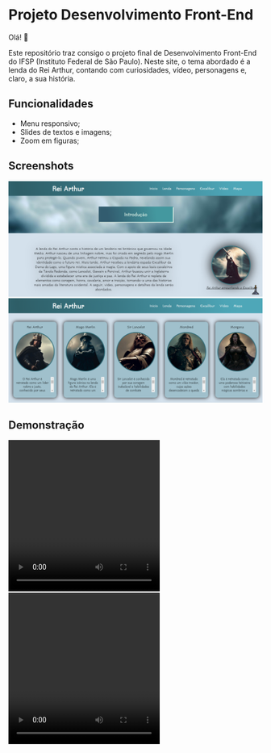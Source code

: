 
# Projeto Desenvolvimento Front-End

Olá! 👋

Este repositório traz consigo o projeto final de Desenvolvimento Front-End do IFSP (Instituto Federal de São Paulo). Neste site, o tema abordado é a lenda do Rei Arthur, contando com curiosidades, vídeo, personagens e, claro, a sua história.





## Funcionalidades

- Menu responsivo;
- Slides de textos e imagens;
- Zoom em figuras;


## Screenshots

<img src="./imagens/captura1.png"/>
<img src="./imagens/captura2.png"/>


## Demonstração

<video src="./imagens/demonstração1.mp4" width="300" height="300" controls></video>        
<video src="./imagens/demonstração2.mp4" width="300" height="300" controls></video>        

